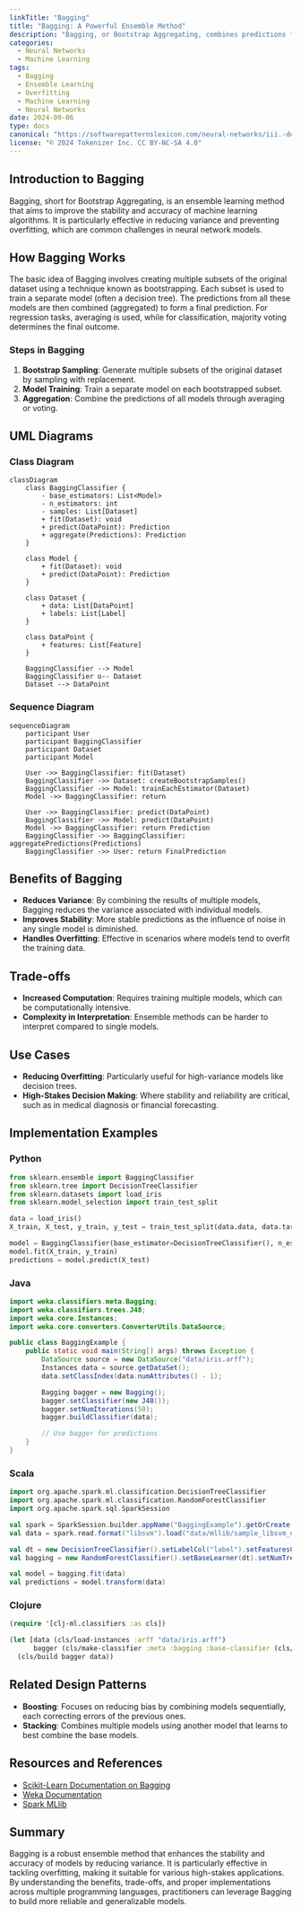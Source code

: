 ```yaml
---
linkTitle: "Bagging"
title: "Bagging: A Powerful Ensemble Method"
description: "Bagging, or Bootstrap Aggregating, combines predictions from multiple models to reduce variance and improve generalizability."
categories:
  - Neural Networks
  - Machine Learning
tags:
  - Bagging
  - Ensemble Learning
  - Overfitting
  - Machine Learning
  - Neural Networks
date: 2024-09-06
type: docs
canonical: "https://softwarepatternslexicon.com/neural-networks/iii.-deep-learning-patterns/4.-ensemble-methods/bagging"
license: "© 2024 Tokenizer Inc. CC BY-NC-SA 4.0"
---
```


## Introduction to Bagging

Bagging, short for Bootstrap Aggregating, is an ensemble learning method that aims to improve the stability and accuracy of machine learning algorithms. It is particularly effective in reducing variance and preventing overfitting, which are common challenges in neural network models.

## How Bagging Works

The basic idea of Bagging involves creating multiple subsets of the original dataset using a technique known as bootstrapping. Each subset is used to train a separate model (often a decision tree). The predictions from all these models are then combined (aggregated) to form a final prediction. For regression tasks, averaging is used, while for classification, majority voting determines the final outcome.

### Steps in Bagging

1. **Bootstrap Sampling**: Generate multiple subsets of the original dataset by sampling with replacement.
2. **Model Training**: Train a separate model on each bootstrapped subset.
3. **Aggregation**: Combine the predictions of all models through averaging or voting.

## UML Diagrams

### Class Diagram

```mermaid
classDiagram
    class BaggingClassifier {
        - base_estimators: List<Model>
        - n_estimators: int
        - samples: List[Dataset]
        + fit(Dataset): void
        + predict(DataPoint): Prediction
        + aggregate(Predictions): Prediction
    }

    class Model {
        + fit(Dataset): void
        + predict(DataPoint): Prediction
    }

    class Dataset {
        + data: List[DataPoint]
        + labels: List[Label]
    }

    class DataPoint {
        + features: List[Feature]
    }

    BaggingClassifier --> Model
    BaggingClassifier o-- Dataset
    Dataset --> DataPoint
```

### Sequence Diagram

```mermaid
sequenceDiagram
    participant User
    participant BaggingClassifier
    participant Dataset
    participant Model

    User ->> BaggingClassifier: fit(Dataset)
    BaggingClassifier ->> Dataset: createBootstrapSamples()
    BaggingClassifier ->> Model: trainEachEstimator(Dataset)
    Model ->> BaggingClassifier: return

    User ->> BaggingClassifier: predict(DataPoint)
    BaggingClassifier ->> Model: predict(DataPoint)
    Model ->> BaggingClassifier: return Prediction
    BaggingClassifier ->> BaggingClassifier: aggregatePredictions(Predictions)
    BaggingClassifier ->> User: return FinalPrediction
```

## Benefits of Bagging

- **Reduces Variance**: By combining the results of multiple models, Bagging reduces the variance associated with individual models.
- **Improves Stability**: More stable predictions as the influence of noise in any single model is diminished.
- **Handles Overfitting**: Effective in scenarios where models tend to overfit the training data.

## Trade-offs

- **Increased Computation**: Requires training multiple models, which can be computationally intensive.
- **Complexity in Interpretation**: Ensemble methods can be harder to interpret compared to single models.

## Use Cases

- **Reducing Overfitting**: Particularly useful for high-variance models like decision trees.
- **High-Stakes Decision Making**: Where stability and reliability are critical, such as in medical diagnosis or financial forecasting.

## Implementation Examples

### Python

```python
from sklearn.ensemble import BaggingClassifier
from sklearn.tree import DecisionTreeClassifier
from sklearn.datasets import load_iris
from sklearn.model_selection import train_test_split

data = load_iris()
X_train, X_test, y_train, y_test = train_test_split(data.data, data.target, test_size=0.2)

model = BaggingClassifier(base_estimator=DecisionTreeClassifier(), n_estimators=50, random_state=42)
model.fit(X_train, y_train)
predictions = model.predict(X_test)
```

### Java

```java
import weka.classifiers.meta.Bagging;
import weka.classifiers.trees.J48;
import weka.core.Instances;
import weka.core.converters.ConverterUtils.DataSource;

public class BaggingExample {
    public static void main(String[] args) throws Exception {
        DataSource source = new DataSource("data/iris.arff");
        Instances data = source.getDataSet();
        data.setClassIndex(data.numAttributes() - 1);

        Bagging bagger = new Bagging();
        bagger.setClassifier(new J48());
        bagger.setNumIterations(50);
        bagger.buildClassifier(data);

        // Use bagger for predictions
    }
}
```

### Scala

```scala
import org.apache.spark.ml.classification.DecisionTreeClassifier
import org.apache.spark.ml.classification.RandomForestClassifier
import org.apache.spark.sql.SparkSession

val spark = SparkSession.builder.appName("BaggingExample").getOrCreate()
val data = spark.read.format("libsvm").load("data/mllib/sample_libsvm_data.txt")

val dt = new DecisionTreeClassifier().setLabelCol("label").setFeaturesCol("features")
val bagging = new RandomForestClassifier().setBaseLearner(dt).setNumTrees(50)

val model = bagging.fit(data)
val predictions = model.transform(data)
```

### Clojure

```clojure
(require '[clj-ml.classifiers :as cls])

(let [data (cls/load-instances :arff "data/iris.arff")
      bagger (cls/make-classifier :meta :bagging :base-classifier (cls/make-classifier :trees :j48))]
  (cls/build bagger data))
```

## Related Design Patterns

- **Boosting**: Focuses on reducing bias by combining models sequentially, each correcting errors of the previous ones.
- **Stacking**: Combines multiple models using another model that learns to best combine the base models.

## Resources and References

- [Scikit-Learn Documentation on Bagging](https://scikit-learn.org/stable/modules/ensemble.html#bagging)
- [Weka Documentation](https://waikato.github.io/weka-wiki/bagging/)
- [Spark MLlib](https://spark.apache.org/mllib/)

## Summary

Bagging is a robust ensemble method that enhances the stability and accuracy of models by reducing variance. It is particularly effective in tackling overfitting, making it suitable for various high-stakes applications. By understanding the benefits, trade-offs, and proper implementations across multiple programming languages, practitioners can leverage Bagging to build more reliable and generalizable models.


